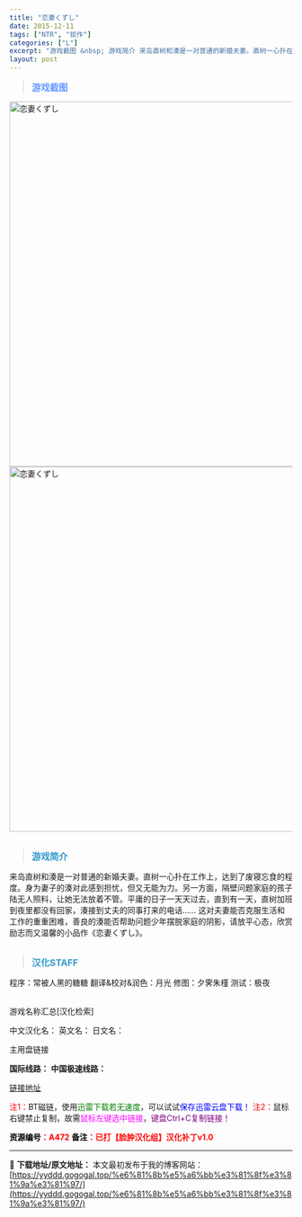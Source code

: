 ```yaml
---
title: "恋妻くずし"
date: 2015-12-11
tags: ["NTR", "拔作"]
categories: ["L"]
excerpt: "游戏截图 &nbsp; 游戏简介 来岛直树和湊是一对普通的新婚夫妻。直树一心扑在工作上，达到了废寝忘食的程度。身为妻子的湊对此感到担忧，但又无能为力。另一方面，隔壁问题家庭的孩子陆无人照料，让她无法放着不管。平庸的日子一天天过去，直到有一天，直树加班到夜里都没有回家，湊接到丈夫的同事打来的电话…… &hellip;"
layout: post
---
```


<div>
<blockquote><b><span style="font-size: 12pt; color: #6699ff;">游戏截图</span></b></blockquote>
<div><img title="点击放大" src="https://yyddd.gogogal.top/wp-content/uploads/2025/04/20250430_6811e7752b08c.webp" alt="恋妻くずし" width="650" /></div>
<div><img title="点击放大" src="https://yyddd.gogogal.top/wp-content/uploads/2025/04/20250430_6811e7770b375.webp" alt="恋妻くずし" width="650" /></div>
&nbsp;
<blockquote><b><span style="font-size: 12pt; color: #3399cc;">游戏简介</span></b></blockquote>
<div>来岛直树和湊是一对普通的新婚夫妻。直树一心扑在工作上，达到了废寝忘食的程度。身为妻子的湊对此感到担忧，但又无能为力。另一方面，隔壁问题家庭的孩子陆无人照料，让她无法放着不管。平庸的日子一天天过去，直到有一天，直树加班到夜里都没有回家，湊接到丈夫的同事打来的电话……
这对夫妻能否克服生活和工作的重重困难，善良的湊能否帮助问题少年摆脱家庭的阴影，请放平心态，欣赏励志而又温馨的小品作《恋妻くずし》。</div>
&nbsp;
<blockquote><b><span style="font-size: 12pt; color: #3399cc;">汉化STAFF</span></b></blockquote>
<div>程序：常被人黑的糖糖
翻译&amp;校对&amp;润色：月光
修图：夕霁朱槿
测试：极夜</div>
&nbsp;

游戏名称汇总[汉化检索]

中文汉化名：
英文名：
日文名：
</div>
<div class="panel panel-primary">
<div class="panel-heading">主用盘链接</div>
<div class="panel-body">

<b>国际线路：</b>
<b>中国极速线路：</b>

<!--wechatfans start-->

<a href="https://pan.xunlei.com/s/VORegx8gZWTq_ckaU_2gUAyPA1?pwd=jnec#">链接地址</a>

<!--wechatfans end-->
<span style="color: #ff0000;">注1：</span>BT磁链，使用<span style="color: #008000;">迅雷下载若无速度</span>，可以试试<span style="color: #0000ff;">保存迅雷云盘下载！</span>
<span style="color: #ff0000;">注2：</span>鼠标右键禁止复制，故需<span style="color: #ff00ff;">鼠标左键选中链接</span>，<span style="color: #800080;">键盘Ctrl+C复制链接！</span>

</div>
<div class="panel-footer"><span style="color: #ff0000;"><b><span style="color: #000000;">资源编号</span>：A472</b></span>
<span style="color: #ff0000;"><b><span style="color: #000000;">备注</span>：已打【脸肿汉化组】汉化补丁v1.0</b></span></div>
</div>

---
📖 **下载地址/原文地址：** 本文最初发布于我的博客网站：[https://yyddd.gogogal.top/%e6%81%8b%e5%a6%bb%e3%81%8f%e3%81%9a%e3%81%97/](https://yyddd.gogogal.top/%e6%81%8b%e5%a6%bb%e3%81%8f%e3%81%9a%e3%81%97/)
